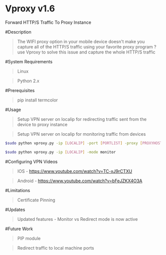 # Vproxy v1.6
Forward HTTP/S Traffic To Proxy Instance

#Description
>The WIFI proxy option in your mobile device doesn't make you capture all of the HTTP/S traffic using your favorite proxy program ?
use Vproxy to solve this issue and capture the whole HTTP/S traffic

#System Requirements
>Linux

>Python 2.x

#Prerequisites
>pip install termcolor

#Usage
>Setup VPN server on localip for redirecting traffic sent from the device to proxy instance

>Setup VPN server on localip for monitoring traffic from devices 

```sh
$sudo python vproxy.py -ip [LOCALIP] -port [PORTLIST] -proxy [PROXYHOST:PROXYPORT]-mode redirect
```

```sh
$sudo python vproxy.py -ip [LOCALIP] -mode monitor
```

#Configuring VPN Videos
> IOS - https://www.youtube.com/watch?v=TC-xJ9rCTXU

> Android - https://www.youtube.com/watch?v=bFeJZKX4O3A

#Limitations
>Certificate Pinning

#Updates
>Updated features - Monitor vs Redirect mode is now active

#Future Work
>PIP module

>Redirect traffic to local machine ports
